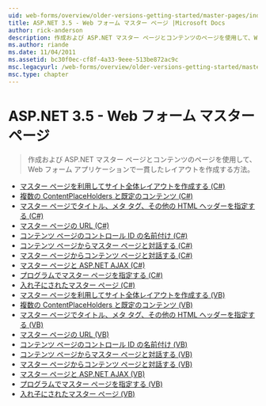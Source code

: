 ```yaml
---
uid: web-forms/overview/older-versions-getting-started/master-pages/index
title: ASP.NET 3.5 - Web フォーム マスター ページ |Microsoft Docs
author: rick-anderson
description: 作成および ASP.NET マスター ページとコンテンツのページを使用して、Web フォーム アプリケーションで一貫したレイアウトを作成する方法。
ms.author: riande
ms.date: 11/04/2011
ms.assetid: bc30f0ec-cf8f-4a33-9eee-513be872ac9c
msc.legacyurl: /web-forms/overview/older-versions-getting-started/master-pages
msc.type: chapter
---
```

<a name="aspnet-35---web-forms-master-pages"></a>ASP.NET 3.5 - Web フォーム マスター ページ
====================
> 作成および ASP.NET マスター ページとコンテンツのページを使用して、Web フォーム アプリケーションで一貫したレイアウトを作成する方法。


- [マスター ページを利用してサイト全体レイアウトを作成する (C#)](creating-a-site-wide-layout-using-master-pages-cs.md)
- [複数の ContentPlaceHolders と既定のコンテンツ (C#)](multiple-contentplaceholders-and-default-content-cs.md)
- [マスター ページでタイトル、メタ タグ、その他の HTML ヘッダーを指定する (C#)](specifying-the-title-meta-tags-and-other-html-headers-in-the-master-page-cs.md)
- [マスター ページの URL (C#)](urls-in-master-pages-cs.md)
- [コンテンツ ページのコントロール ID の名前付け (C#)](control-id-naming-in-content-pages-cs.md)
- [コンテンツ ページからマスター ページと対話する (C#)](interacting-with-the-master-page-from-the-content-page-cs.md)
- [マスター ページからコンテンツ ページと対話する (C#)](interacting-with-the-content-page-from-the-master-page-cs.md)
- [マスター ページと ASP.NET AJAX (C#)](master-pages-and-asp-net-ajax-cs.md)
- [プログラムでマスター ページを指定する (C#)](specifying-the-master-page-programmatically-cs.md)
- [入れ子にされたマスター ページ (C#)](nested-master-pages-cs.md)
- [マスター ページを利用してサイト全体レイアウトを作成する (VB)](creating-a-site-wide-layout-using-master-pages-vb.md)
- [複数の ContentPlaceHolders と既定のコンテンツ (VB)](multiple-contentplaceholders-and-default-content-vb.md)
- [マスター ページでタイトル、メタ タグ、その他の HTML ヘッダーを指定する (VB)](specifying-the-title-meta-tags-and-other-html-headers-in-the-master-page-vb.md)
- [マスター ページの URL (VB)](urls-in-master-pages-vb.md)
- [コンテンツ ページのコントロール ID の名前付け (VB)](control-id-naming-in-content-pages-vb.md)
- [コンテンツ ページからマスター ページと対話する (VB)](interacting-with-the-master-page-from-the-content-page-vb.md)
- [マスター ページからコンテンツ ページと対話する (VB)](interacting-with-the-content-page-from-the-master-page-vb.md)
- [マスター ページと ASP.NET AJAX (VB)](master-pages-and-asp-net-ajax-vb.md)
- [プログラムでマスター ページを指定する (VB)](specifying-the-master-page-programmatically-vb.md)
- [入れ子にされたマスター ページ (VB)](nested-master-pages-vb.md)

